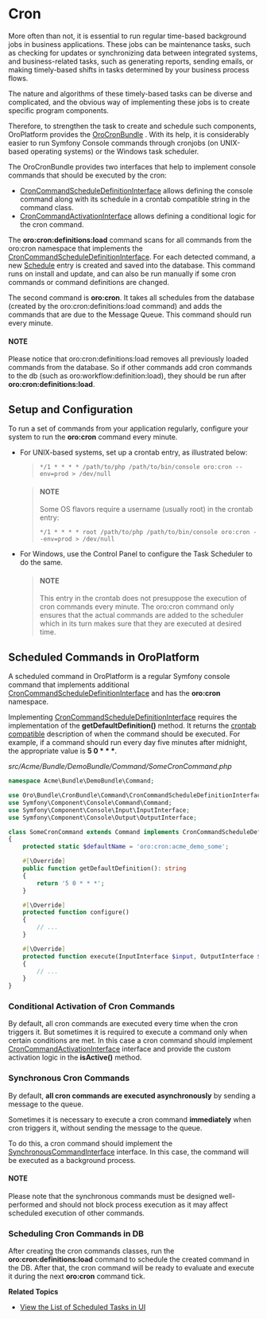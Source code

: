 <!-- meta: description = Instructions on the time-based cron jobs setup and configuration in the Oro applications for the backend developers -->

<a id="dev-guide-system-cron-jobs"></a>

# Cron

More often than not, it is essential to run regular time-based background jobs in business applications. These jobs can be maintenance tasks, such as checking for updates or synchronizing data between integrated systems, and business-related tasks, such as generating reports, sending emails, or making timely-based shifts in tasks determined by your business process flows.

The nature and algorithms of these timely-based tasks can be diverse and complicated, and the obvious way of implementing these jobs is to create specific program components.

Therefore, to strengthen the task to create and schedule such components, OroPlatform provides the [OroCronBundle](../bundles/platform/CronBundle/index.md#bundle-docs-platform-cron-bundle) . With its help, it is considerably easier to run Symfony Console commands through cronjobs (on UNIX-based operating systems) or the Windows task scheduler.

The OroCronBundle provides two interfaces that help to implement console commands that should be executed by the cron:

- <a href="https://github.com/oroinc/platform/tree/6.1/src/Oro/Bundle/CronBundle/Command/CronCommandScheduleDefinitionInterface.php" target="_blank">CronCommandScheduleDefinitionInterface</a> allows defining the console command along with its schedule in a crontab compatible string in the command class.
- <a href="https://github.com/oroinc/platform/tree/6.1/src/Oro/Bundle/CronBundle/Command/CronCommandActivationInterface.php" target="_blank">CronCommandActivationInterface</a> allows defining a conditional logic for the cron command.

The **oro:cron:definitions:load** command scans for all commands from the oro:cron namespace that implements the <a href="https://github.com/oroinc/platform/tree/6.1/src/Oro/Bundle/CronBundle/Command/CronCommandScheduleDefinitionInterface.php" target="_blank">CronCommandScheduleDefinitionInterface</a>. For each detected command, a new <a href="https://github.com/oroinc/platform/tree/6.1/src/Oro/Bundle/CronBundle/Entity/Schedule.php" target="_blank">Schedule</a> entry is created and saved into the database. This command runs on install and update, and can also be run manually if some cron commands or command definitions are changed.

The second command is **oro:cron**. It takes all schedules from the database (created by the oro:cron:definitions:load command) and adds the commands that are due to the Message Queue. This command should run every minute.

#### NOTE
Please notice that oro:cron:definitions:load removes all previously loaded commands from the database. So if other commands add cron commands to the db (such as oro:workflow:definition:load), they should be run after **oro:cron:definitions:load**.

## Setup and Configuration

To run a set of commands from your application regularly, configure your system to run the **oro:cron** command every minute.

* For UNIX-based systems, set up a crontab entry, as illustrated below:
  > ```none
  > */1 * * * * /path/to/php /path/to/bin/console oro:cron --env=prod > /dev/null
  > ```

  > #### NOTE
  > Some OS flavors require a username (usually root) in the crontab entry:
  > ```none
  > */1 * * * * root /path/to/php /path/to/bin/console oro:cron --env=prod > /dev/null
  > ```
* For Windows, use the Control Panel to configure the Task Scheduler to do the same.
  > #### NOTE
  > This entry in the crontab does not presuppose the execution of cron commands every minute. The oro:cron command only ensures that the actual commands are added to the scheduler which in its turn makes sure that they are executed at desired time.

<a id="dev-cookbook-system-cron-create-commands"></a>

## Scheduled Commands in OroPlatform

A scheduled command in OroPlatform is a regular Symfony console command that implements additional <a href="https://github.com/oroinc/platform/tree/6.1/src/Oro/Bundle/CronBundle/Command/CronCommandScheduleDefinitionInterface.php" target="_blank">CronCommandScheduleDefinitionInterface</a> and has the **oro:cron** namespace.

Implementing <a href="https://github.com/oroinc/platform/tree/6.1/src/Oro/Bundle/CronBundle/Command/CronCommandScheduleDefinitionInterface.php" target="_blank">CronCommandScheduleDefinitionInterface</a> requires the implementation of the **getDefaultDefinition()** method. It returns the <a href="http://www.unix.com/man-page/linux/5/crontab/" target="_blank">crontab compatible</a> description of when the command should be executed. For example, if a command should run every day five minutes after midnight, the appropriate
value is **5 0 \* \* \***.

*src/Acme/Bundle/DemoBundle/Command/SomeCronCommand.php*
```php
namespace Acme\Bundle\DemoBundle\Command;

use Oro\Bundle\CronBundle\Command\CronCommandScheduleDefinitionInterface;
use Symfony\Component\Console\Command\Command;
use Symfony\Component\Console\Input\InputInterface;
use Symfony\Component\Console\Output\OutputInterface;

class SomeCronCommand extends Command implements CronCommandScheduleDefinitionInterface
{
    protected static $defaultName = 'oro:cron:acme_demo_some';

    #[\Override]
    public function getDefaultDefinition(): string
    {
        return '5 0 * * *';
    }

    #[\Override]
    protected function configure()
    {
        // ...
    }

    #[\Override]
    protected function execute(InputInterface $input, OutputInterface $output)
    {
        // ...
    }
}
```

### Conditional Activation of Cron Commands

By default, all cron commands are executed every time when the cron triggers it. But sometimes it is required
to execute a command only when certain conditions are met.
In this case a cron command should implement <a href="https://github.com/oroinc/platform/tree/6.1/src/Oro/Bundle/CronBundle/Command/CronCommandActivationInterface.php" target="_blank">CronCommandActivationInterface</a> interface and provide the custom activation logic in the **isActive()** method.

### Synchronous Cron Commands

By default, **all cron commands are executed asynchronously** by sending a message to the queue.

Sometimes it is necessary to execute a cron command **immediately** when cron triggers it, without sending the message
to the queue.

To do this, a cron command should implement the <a href="https://github.com/oroinc/platform/tree/6.1/src/Oro/Bundle/CronBundle/Command/SynchronousCommandInterface.php" target="_blank">SynchronousCommandInterface</a> interface. In this case, the command will be executed as a background process.

#### NOTE
Please note that the synchronous commands must be designed well-performed and should not block process execution as it may affect scheduled execution of other commands.

### Scheduling Cron Commands in DB

After creating the cron commands classes, run the **oro:cron:definitions:load** command to schedule the created
command in the DB. After that, the cron command will be ready to evaluate and execute it during the next **oro:cron** command tick.

**Related Topics**

* [View the List of Scheduled Tasks in UI](../user/back-office/system/scheduled-tasks/index.md#book-time-based-command-execution)

<!-- Frontend -->
